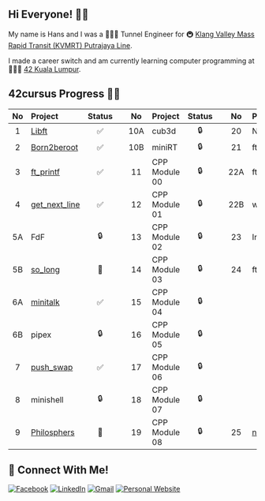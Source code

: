 ## Hi Everyone! 👋🏻

My name is Hans and I was a 👷🏻‍♂️ Tunnel Engineer for 🚇 [Klang Valley Mass Rapid Transit (KVMRT) Putrajaya Line](https://www.mymrt.com.my/public/putrajaya-line/).

I made a career switch and am currently learning computer programming at 👨🏻‍💻 [42 Kuala Lumpur](https://42kl.edu.my).

## 42cursus Progress 💪🏻
| No  | Project                                    | Status |   | No  | Project       | Status |   | No  | Project                        | Status |
| :-: | :----------------------------------------- | :----: | - | :-: | :------------ | :----: | - | :-: | :----------------------------- | :----: |
| 1   | [Libft](../../../42-libft)                 | ✅     |   | 10A | cub3d         | 🔒     |   | 20  | NetPractice                    | 🔒      |
| 2   | [Born2beroot](../../../42-born2beroot)     | ✅     |   | 10B | miniRT        | 🔒     |   | 21  | ft_containers                  | 🔒      |
| 3   | [ft_printf](../../../42-ft_printf)         | ✅     |   | 11  | CPP Module 00 | 🔒     |   | 22A | ft_irc                         | 🔒      |
| 4   | [get_next_line](../../../42-get_next_line) | ✅     |   | 12  | CPP Module 01 | 🔒     |   | 22B | webserv                        | 🔒      |
| 5A  | FdF                                        | 🔒     |   | 13  | CPP Module 02 | 🔒     |   | 23  | Inception                      | 🔒      |
| 5B  | [so_long](../../../42-so_long)             | 📝     |   | 14  | CPP Module 03 | 🔒     |   | 24  | ft_transcendence               | 🔒      |
| 6A  | [minitalk](../../../42-minitalk)           | ✅     |   | 15  | CPP Module 04 | 🔒     |   |     |                                |         |
| 6B  | pipex                                      | 🔒     |   | 16  | CPP Module 05 | 🔒     |   |     |                                |         |
| 7   | [push_swap](../../../42-push_swap)         | ✅     |   | 17  | CPP Module 06 | 🔒     |   |     |                                |         |
| 8   | minishell                                  | 🔒     |   | 18  | CPP Module 07 | 🔒     |   |     |                                |         |
| 9   | [Philosphers](../../../42-philosophers)    | 📝     |   | 19  | CPP Module 08 | 🔒     |   | 25  | [netwhat](../../../42-netwhat) | ✅      |

## 📱 Connect With Me!
[![Facebook](https://img.shields.io/badge/-Facebook-3b5998?style=flat-square&logo=facebook&logoColor=white)](https://www.facebook.com/hanshazairi/)
[![LinkedIn](https://img.shields.io/badge/-LinkedIn-0e76a8?style=flat-square&logo=linkedin&logoColor=white)](https://www.linkedin.com/in/hanshazairi/)
[![Gmail](https://img.shields.io/badge/-Gmail-d95040?style=flat-square&logo=gmail&logoColor=white)](mailto:hanshazairi@gmail.com)
[![Personal Website](https://img.shields.io/badge/-Personal%20Website-f8f8fa?style=flat-square)](https://hanshazairi.github.io)
